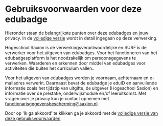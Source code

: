 # Gebruiksvoorwaarden voor deze edubadge

Hieronder staan de belangrijkste punten over deze edubadges en jouw privacy. In de [volledige versie](https://raw.githubusercontent.com/edubadges/privacy/master/hogeschool-saxion/edubadges-formal-text-nl.md) wordt in detail ingegaan op deze verwerking.

Hogeschool Saxion is de verwerkingsverantwoordelijke en SURF is de verwerker voor het uitgeven van edubadges. Voor het functioneren van het edubadgesplatform is het noodzakelijk om persoonsgegevens te verwerken. Waarderen en erkennen door middel van edubadges voor activiteiten die buiten het curriculum vallen..

Voor het uitgeven van edubadges worden je voornaam, achternaam en e-mailadres verwerkt. Daarnaast bevat de edubadge je eduID en aanvullende informatie zoals het tijdstip van uitgifte, de uitgever (Hogeschool Saxion) en informatie over de prestatie, onderwijsmodule en/of leeruitkomst. Met vragen over je privacy kun je contact opnemen met [functionarisgegevensbescherming@saxion.nl](mailto:functionarisgegevensbescherming@saxion.nl).

Door op 'Ik ga akkoord' te klikken ga je akkoord met de [volledige versie van deze gebruiksvoorwaarden](https://raw.githubusercontent.com/edubadges/privacy/master/hogeschool-saxion/edubadges-formal-text-nl.md).